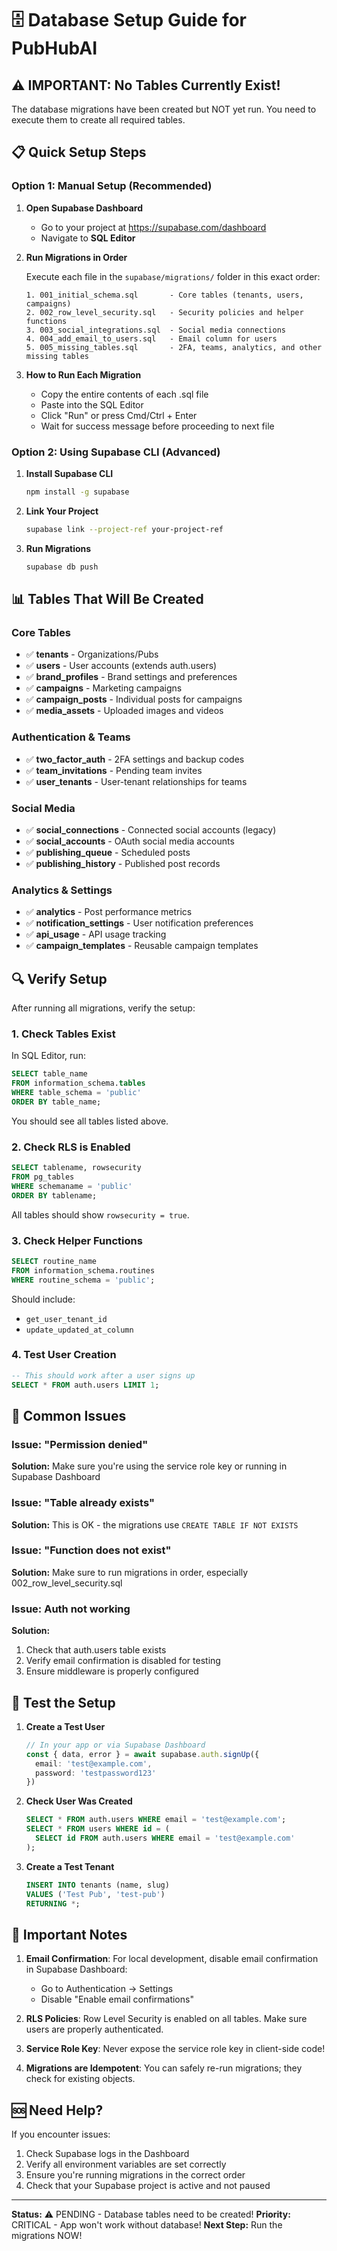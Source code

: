 # 🗄️ Database Setup Guide for PubHubAI

## ⚠️ IMPORTANT: No Tables Currently Exist!

The database migrations have been created but NOT yet run. You need to execute them to create all required tables.

## 📋 Quick Setup Steps

### Option 1: Manual Setup (Recommended)

1. **Open Supabase Dashboard**
   - Go to your project at https://supabase.com/dashboard
   - Navigate to **SQL Editor**

2. **Run Migrations in Order**
   
   Execute each file in the `supabase/migrations/` folder in this exact order:
   
   ```
   1. 001_initial_schema.sql       - Core tables (tenants, users, campaigns)
   2. 002_row_level_security.sql   - Security policies and helper functions
   3. 003_social_integrations.sql  - Social media connections
   4. 004_add_email_to_users.sql   - Email column for users
   5. 005_missing_tables.sql       - 2FA, teams, analytics, and other missing tables
   ```

3. **How to Run Each Migration**
   - Copy the entire contents of each .sql file
   - Paste into the SQL Editor
   - Click "Run" or press Cmd/Ctrl + Enter
   - Wait for success message before proceeding to next file

### Option 2: Using Supabase CLI (Advanced)

1. **Install Supabase CLI**
   ```bash
   npm install -g supabase
   ```

2. **Link Your Project**
   ```bash
   supabase link --project-ref your-project-ref
   ```

3. **Run Migrations**
   ```bash
   supabase db push
   ```

## 📊 Tables That Will Be Created

### Core Tables
- ✅ **tenants** - Organizations/Pubs
- ✅ **users** - User accounts (extends auth.users)
- ✅ **brand_profiles** - Brand settings and preferences
- ✅ **campaigns** - Marketing campaigns
- ✅ **campaign_posts** - Individual posts for campaigns
- ✅ **media_assets** - Uploaded images and videos

### Authentication & Teams
- ✅ **two_factor_auth** - 2FA settings and backup codes
- ✅ **team_invitations** - Pending team invites
- ✅ **user_tenants** - User-tenant relationships for teams

### Social Media
- ✅ **social_connections** - Connected social accounts (legacy)
- ✅ **social_accounts** - OAuth social media accounts
- ✅ **publishing_queue** - Scheduled posts
- ✅ **publishing_history** - Published post records

### Analytics & Settings
- ✅ **analytics** - Post performance metrics
- ✅ **notification_settings** - User notification preferences
- ✅ **api_usage** - API usage tracking
- ✅ **campaign_templates** - Reusable campaign templates

## 🔍 Verify Setup

After running all migrations, verify the setup:

### 1. Check Tables Exist
In SQL Editor, run:
```sql
SELECT table_name 
FROM information_schema.tables 
WHERE table_schema = 'public' 
ORDER BY table_name;
```

You should see all tables listed above.

### 2. Check RLS is Enabled
```sql
SELECT tablename, rowsecurity 
FROM pg_tables 
WHERE schemaname = 'public' 
ORDER BY tablename;
```

All tables should show `rowsecurity = true`.

### 3. Check Helper Functions
```sql
SELECT routine_name 
FROM information_schema.routines 
WHERE routine_schema = 'public';
```

Should include:
- `get_user_tenant_id`
- `update_updated_at_column`

### 4. Test User Creation
```sql
-- This should work after a user signs up
SELECT * FROM auth.users LIMIT 1;
```

## 🚨 Common Issues

### Issue: "Permission denied"
**Solution:** Make sure you're using the service role key or running in Supabase Dashboard

### Issue: "Table already exists"
**Solution:** This is OK - the migrations use `CREATE TABLE IF NOT EXISTS`

### Issue: "Function does not exist"
**Solution:** Make sure to run migrations in order, especially 002_row_level_security.sql

### Issue: Auth not working
**Solution:** 
1. Check that auth.users table exists
2. Verify email confirmation is disabled for testing
3. Ensure middleware is properly configured

## 🧪 Test the Setup

1. **Create a Test User**
   ```typescript
   // In your app or via Supabase Dashboard
   const { data, error } = await supabase.auth.signUp({
     email: 'test@example.com',
     password: 'testpassword123'
   })
   ```

2. **Check User Was Created**
   ```sql
   SELECT * FROM auth.users WHERE email = 'test@example.com';
   SELECT * FROM users WHERE id = (
     SELECT id FROM auth.users WHERE email = 'test@example.com'
   );
   ```

3. **Create a Test Tenant**
   ```sql
   INSERT INTO tenants (name, slug) 
   VALUES ('Test Pub', 'test-pub')
   RETURNING *;
   ```

## 📝 Important Notes

1. **Email Confirmation**: For local development, disable email confirmation in Supabase Dashboard:
   - Go to Authentication → Settings
   - Disable "Enable email confirmations"

2. **RLS Policies**: Row Level Security is enabled on all tables. Make sure users are properly authenticated.

3. **Service Role Key**: Never expose the service role key in client-side code!

4. **Migrations are Idempotent**: You can safely re-run migrations; they check for existing objects.

## 🆘 Need Help?

If you encounter issues:
1. Check Supabase logs in the Dashboard
2. Verify all environment variables are set correctly
3. Ensure you're running migrations in the correct order
4. Check that your Supabase project is active and not paused

---

**Status:** ⚠️ PENDING - Database tables need to be created!
**Priority:** CRITICAL - App won't work without database!
**Next Step:** Run the migrations NOW!